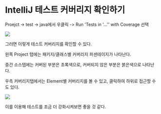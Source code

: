 # IntelliJ 테스트 커버리지 확인하기

Proejct -> test -> java에서 우클릭 -> Run 'Tests in '...'' with Coverage 선택

![](https://img1.daumcdn.net/thumb/R1280x0/?scode=mtistory2&fname=https%3A%2F%2Fblog.kakaocdn.net%2Fdn%2FG2J2w%2FbtqCHwBrxRW%2F4VyxiUFdE1sTv6HoNJR1Hk%2Fimg.png)

그러면 이렇게 테스트 커버리지를 확인할 수 있다.
  
왼쪽 Project 탭에는 패키지/클래스별 커버리지 퍼센테이지가 나타난다.
  
중간 소스탭에는 커버된 부분은 초록색으로, 커버되지 않은 부분은 붉은색으로 나타난다.
  
우측 커버리지탭에서는 Element별 커버리지를 볼 수 있고, 클릭하여 하위로 접근할 수도 있다.

![](https://img1.daumcdn.net/thumb/R1280x0/?scode=mtistory2&fname=https%3A%2F%2Fblog.kakaocdn.net%2Fdn%2FsJbnj%2FbtqCF6XvkqX%2F8KkTGJINJiKi2CUd7K7xz0%2Fimg.png)

이를 이용해 테스트를 조금 더 강화시켜보면 좋을 것 같다.